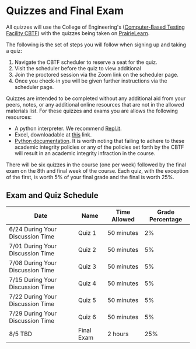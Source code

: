 # Quizzes and Final Exam

All quizzes will use the College of Engineering's ([Computer-Based Testing Facility CBTF](cbtf.engr.illinois.edu/)) with the quizzes being taken on [PrairieLearn](https://prairielearn.engr.illinois.edu/).

The following is the set of steps you will follow when signing up and taking a quiz:
1. Navigate the CBTF scheduler to reserve a seat for the quiz.
2. Visit the scheduler before the quiz to view additional 
3. Join the proctored session via the Zoom link on the scheduler page.
4. Once you check-in you will be given further instructions via the scheduler page.

Quizzes are intended to be completed without any additional aid from your peers, notes, or any additional online resources that are not in the allowed materials list.
For these quizzes and exams you are allows the following resources:
* A python interpreter. We recommend [Repl.it](repl.it).
* Excel, downloadable at [this](https://webstore.illinois.edu/shop/product.aspx?zpid=2816) link.
* [Python documentation](https://docs.python.org/3/).
It is worth noting that failing to adhere to these academic integrity policies or any of the policies set forth by the CBTF will result in an academic integrity infraction in the course.

There will be six quizzes in the course (one per week) followed by the final exam on the 8th and final week of the course. 
Each quiz, with the exception of the first, is worth 5% of your final grade and the final is worth 25%. 

## Exam and Quiz Schedule

|             Date            |    Name    | Time Allowed | Grade Percentage |
| --------------------------- | ---------- | ------------ | ---------------- |
| 6/24 During Your Discussion Time           | Quiz 1     | 50 minutes   | 2%               |
| 7/01 During Your Discussion Time           | Quiz 2     | 50 minutes   | 5%               |
| 7/08 During Your Discussion Time           | Quiz 3     | 50 minutes   | 5%               |
| 7/15 During Your Discussion Time           | Quiz 4     | 50 minutes   | 5%               |
| 7/22 During Your Discussion Time           | Quiz 5     | 50 minutes   | 5%               |
| 7/29 During Your Discussion Time           | Quiz 6     | 50 minutes   | 5%               |
| 8/5 TBD | Final Exam | 2 hours      | 25%              |
